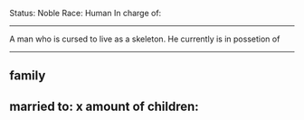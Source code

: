 Status: Noble
Race: Human
In charge of:

---

A man who is cursed to live as a skeleton. He currently is in possetion of 

---

## family

married to:
x amount of children:
- 